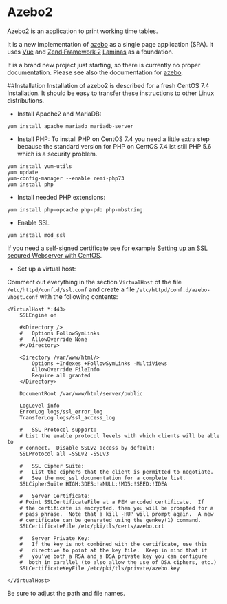 # Azebo2

Azebo2 is an application to print working time tables.

It is a new implementation of
[azebo](https://github.com/emanuel-minetti/azebo) as a single page
application (SPA).
It uses [Vue](https://vuejs.org/) and
[~~Zend Framework 2~~](https://framework.zend.com/) [Laminas](https://getlaminas.org/) as a foundation.

It is a brand new project just starting, so there is currently no proper documentation.
Please see also the documentation for
[azebo](https://github.com/emanuel-minetti/azebo).

##Installation
Installation of azebo2 is described for a fresh CentOS 7.4 Installation.
It should be easy to transfer these instructions to other Linux distributions.

* Install Apache2 and MariaDB:

```yum install apache mariadb mariadb-server```

* Install PHP: To install PHP on CentOS 7.4 you need a little extra step because
the standard version for PHP on CentOS 7.4 ist still PHP 5.6 which is a security problem.

```
yum install yum-utils
yum update
yum-config-manager --enable remi-php73
yum install php
```

* Install needed PHP extensions:

``
yum install php-opcache php-pdo php-mbstring
``

* Enable SSL

```
yum install mod_ssl
```
If you need a self-signed certificate see for example
[Setting up an SSL secured Webserver with CentOS](https://wiki.centos.org/HowTos/Https).

* Set up a virtual host:

Comment out everything in the section `VirtualHost` of the file `/etc/httpd/conf.d/ssl.conf` and create a file
`/etc/httpd/conf.d/azebo-vhost.conf` with the following contents:

```
<VirtualHost *:443>
	SSLEngine on

	#<Directory />
	#	Options FollowSymLinks
	#	AllowOverride None
	#</Directory>

	<Directory /var/www/html/>
		Options +Indexes +FollowSymLinks -MultiViews
		AllowOverride FileInfo
		Require all granted
	</Directory>

	DocumentRoot /var/www/html/server/public

	LogLevel info
	ErrorLog logs/ssl_error_log
	TransferLog logs/ssl_access_log

	#   SSL Protocol support:
	# List the enable protocol levels with which clients will be able to
	# connect.  Disable SSLv2 access by default:
	SSLProtocol all -SSLv2 -SSLv3

	#   SSL Cipher Suite:
	#   List the ciphers that the client is permitted to negotiate.
	#   See the mod_ssl documentation for a complete list.
	SSLCipherSuite HIGH:3DES:!aNULL:!MD5:!SEED:!IDEA

	#   Server Certificate:
	# Point SSLCertificateFile at a PEM encoded certificate.  If
	# the certificate is encrypted, then you will be prompted for a
	# pass phrase.  Note that a kill -HUP will prompt again.  A new
	# certificate can be generated using the genkey(1) command.
	SSLCertificateFile /etc/pki/tls/certs/azebo.crt

	#   Server Private Key:
	#   If the key is not combined with the certificate, use this
	#   directive to point at the key file.  Keep in mind that if
	#   you've both a RSA and a DSA private key you can configure
	#  both in parallel (to also allow the use of DSA ciphers, etc.)
	SSLCertificateKeyFile /etc/pki/tls/private/azebo.key

</VirtualHost>
```
Be sure to adjust the path and file names.




